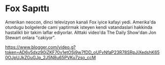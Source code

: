 # Fox Sapıttı

Amerikan neocon, dinci televizyon kanali Fox iyice kafayi
yedi. Amerika'da oturdugu bolgelerde cami yaptirmak isteyen kendi
vatandaslari hakkinda hastalikli bir takim laflar ediyorlar. Alttaki
video'da The Daily Show'dan Jon Stewart onlara "cakiyor".

https://www.blogger.com/video.g?token=AD6v5dxz90jZKF70v1etOSj9w7fDD_oUFvNfaP23R78SRpJiXedshK650OJpUJkZGuGJp_2J5N8u65PVKu7zso_ccM
